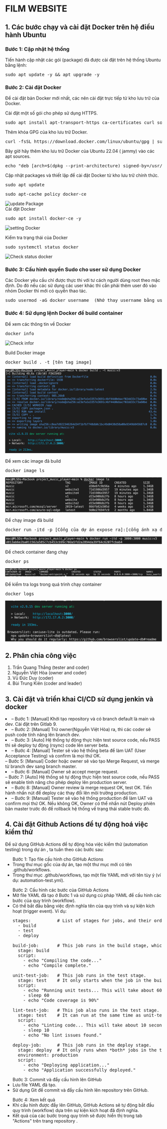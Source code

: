 <h1>FILM WEBSITE</h1>
<h2>1. Các bước chạy và cài đặt Docker trên hệ điều hành Ubuntu</h2>
<h3>Bước 1: Cập nhật hệ thống</h3>
Tiến hành cập nhật các gói (package) đã được cài đặt trên hệ thống Ubuntu bằng lệnh:

<pre>sudo apt update -y && apt upgrade -y</pre>
    
<h3>Bước 2: Cài đặt Docker</h3>
Để cài đặt bản Docker mới nhất, các  nên cài đặt trực tiếp từ kho lưu trữ của Docker.

Cài đặt một số gói cho phép sử dụng HTTPS.

<pre>sudo apt install apt-transport-https ca-certificates curl software-properties-common</pre>  
    
Thêm khóa GPG của kho lưu trữ Docker.
  
<pre>curl -fsSL https://download.docker.com/linux/ubuntu/gpg | sudo gpg --dearmor -o /usr/share/keyrings/docker-archive-keyring.gpg</pre>
    
Bây giờ hãy thêm kho lưu trữ Docker của Ubuntu 22.04 ( jammy) vào các apt sources.
  
<pre>echo "deb [arch=$(dpkg --print-architecture) signed-by=/usr/share/keyrings/docker-archive-keyring.gpg] https://download.docker.com/linux/ubuntu $(lsb_release -cs) stable" | sudo tee /etc/apt/sources.list.d/docker.list > /dev/null</pre>
    
Cập nhật packages và thiết lập để cài đặt Docker từ kho lưu trữ chính thức.
  
<pre>sudo apt update</pre>
<pre>sudo apt-cache policy docker-ce</pre>
    
![update Package](https://azdigi.com/blog/wp-content/uploads/2022/05/CleanShot-2022-05-14-at-14.58.10.png)    
Cài đặt Docker
  
<pre>sudo apt install docker-ce -y</pre>

![setting Docker](https://azdigi.com/blog/wp-content/uploads/2022/05/CleanShot-2022-05-14-at-14.59.43.png) 
    
Kiểm tra trạng thái của Docker
 
<pre>sudo systemctl status docker</pre>

![Check status docker](https://azdigi.com/blog/wp-content/uploads/2022/05/CleanShot-2022-05-14-at-15.00.28.png)
    
<h3>Bước 3: Cấu hình quyền Sudo cho user sử dụng Docker</h3>
Các Docker yêu cầu chỉ được thực thi với tư cách người dùng root theo mặc định. Do đó nếu các  sử dụng các user khác thì cần phải thêm user đó vào nhóm Docker thì mới có quyền thao tác.

<pre>sudo usermod -aG docker username  (Nhớ thay username bằng user của )</pre>
    
<h3>Bước 4: Sử dụng lệnh Docker để build container</h3>
Để xem các thông tin về Docker

<pre>docker info</pre>

![Check infor](https://azdigi.com/blog/wp-content/uploads/2022/05/CleanShot-2022-05-14-at-15.08.38.png)
    
Build Docker image
  
<pre>docker build . -t [tên tag image] </pre>

![](image_tutorial/342354139_202118322584951_1834945296942003401_n.png)

Để xem các image đã build

<pre>docker image ls</pre>

![](image_tutorial/342490521_217933580975154_883109246959707632_n.png)

Để chạy image đã build 

<pre>docker run -itd -p [Cổng của dự án expose ra]:[cổng ánh xạ đến container] [name:tag] </pre>

![](image_tutorial/342713892_985541185939922_1262460989242421033_n.png)

Để check container đang chạy 

<pre>docker ps</pre>

![](image_tutorial/344371889_247758604446759_341631157296807510_n.png)

Để kiểm tra logs trong quá trình chạy container 

<pre>docker logs <image ID></pre>

![](image_tutorial/342405361_176037032056786_2077710370705631803_n.png)


<h2>2. Phân chia công việc</h2>

1. Trần Quang Thắng (tester and coder)
2. Nguyễn Việt Hòa (owner and coder)
3. Vũ Đức Duy (coder)
4. Bùi Trung Kiên (coder and leader)

<h2>3. Cài đặt và triển khai CI/CD sử dụng jenkin và docker</h2>

<li>– Bước 1: [Manual] Khởi tạo repository và có branch default là main và dev. Cài đặt trên Gitlab 9.</li>
<li>– Bước 2: [Manual] Trừ owner(Nguyễn Việt Hòa) ra, thì các coder sẽ push code tính năng lên branch dev.</li>
<li>– Bước 3: [Auto] Hệ thống tự động thực hiện test source code, nếu PASS thì sẽ deploy tự động (rsync) code lên server beta.</li>
<li>– Bước 4: [Manual] Tester sẽ vào hệ thống beta để làm UAT (User Acceptance Testing) và confirm là mọi thứ OK.</li>
<li?>– Bước 5: [Manual] Coder hoặc owner sẽ vào tạo Merge Request, và merge từ branch dev sang branch master.</li>
<li>– Bước 6: [Manual] Owner sẽ accept merge request.</li>
<li?>– Bước 7: [Auto] Hệ thống sẽ tự động thực hiện test source code, nếu PASS sẽ enable tính năng cho phép deploy lên production server.</li>
<li>– Bước 8: [Manual] Owner review là merge request OK, test OK. Tiến hành nhấn nút để deploy các thay đổi lên môi trường production.</li>
<li>– Bước 9: [Manual] Tester sẽ vào hệ thống production để làm UAT và confirm mọi thứ OK. Nếu không OK, Owner có thể nhấn nút Deploy phiên bản master trước đó để rollback hệ thống về trạng thái stable trước đó.</li>

<h2>4. Cài đặt Github Actions để tự động hoá việc kiểm thử</h2>
Để sử dụng GitHub Actions để tự động hóa việc kiểm thử (automation testing) trong dự án , ta tuân theo các bước sau:

<ul>Bước 1: Tạo file cấu hình cho GitHub Actions
    <li>Trong thư mục gốc của dự án, tạo một thư mục mới có tên .github/workflows.</li>
    <li>Trong thư mục .github/workflows, tạo một file YAML mới với tên tùy ý (ví dụ: automation-test.yml).</li>
</ul>

<ul>Bước 2: Cấu hình các bước của GitHub Actions
    <li>Mở file YAML đã tạo ở Bước 1 và sử dụng cú pháp YAML để cấu hình các bước của quy trình (workflow).</li>
    <li>Có thể bắt đầu bằng việc định nghĩa tên của quy trình và sự kiện kích hoạt (trigger event). Ví dụ:</li>

<pre>
stages:          # List of stages for jobs, and their order of execution
  - build
  - test
  - deploy

build-job:       # This job runs in the build stage, which runs first.
  stage: build
  script:
    - echo "Compiling the code..."
    - echo "Compile complete."

unit-test-job:   # This job runs in the test stage.
  stage: test    # It only starts when the job in the build stage completes successfully.
  script:
    - echo "Running unit tests... This will take about 60 seconds."
    - sleep 60
    - echo "Code coverage is 90%"

lint-test-job:   # This job also runs in the test stage.
  stage: test    # It can run at the same time as unit-test-job (in parallel).
  script:
    - echo "Linting code... This will take about 10 seconds."
    - sleep 10
    - echo "No lint issues found."

deploy-job:      # This job runs in the deploy stage.
  stage: deploy  # It only runs when *both* jobs in the test stage complete successfully.
  environment: production
  script:
    - echo "Deploying application..."
    - echo "Application successfully deployed."
</pre>
</ul>

<ul>Bước 3: Commit và đẩy cấu hình lên GitHub
        <li>Lưu file YAML đã tạo.</li>
        <li>Sử dụng Git để commit và đẩy cấu hình lên repository trên GitHub.</li>
</ul>

<ul>Bước 4: Xem kết quả
        <li>Khi cấu hình được đẩy lên GitHub, GitHub Actions sẽ tự động bắt đầu quy trình (workflow) dựa trên sự kiện kích hoạt đã định nghĩa.</li>
        <li>Kết quả của các bước trong quy trình sẽ được hiển thị trong tab "Actions" trên trang repository .</li>
</ul>